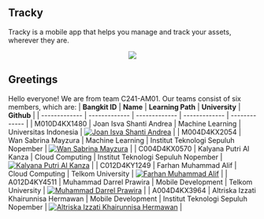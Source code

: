 ## Tracky
Tracky is a mobile app that helps you manage and track your assets, wherever they are. 

<p align="center">
  <img src="https://github.com/C241-AM01/.github/assets/122019775/31475f74-e24a-46cc-979b-833bd562fed5" />
</p>

## Greetings
Hello everyone! We are from team C241-AM01. Our teams consist of six members, which are:
| **Bangkit ID**  | **Name** |  **Learning Path** | **University** | **Github** |
| ------------- | -------------  | -------------  | -------------  | ------------- | 
| M010D4KX1480  | Joan Isva Shanti Andrea  | Machine Learning   | Universitas Indonesia  | [![Joan Isva Shanti Andrea](https://skillicons.dev/icons?i=github)](https://github.com/joanisvaa)  |
| M004D4KX2054  | Wan Sabrina Mayzura   | Machine Learning   | Institut Teknologi Sepuluh Nopember   | [![Wan Sabrina Mayzura](https://skillicons.dev/icons?i=github)](https://github.com/wansabrina)  |
| C004D4KX0570 | Kalyana Putri Al Kanza  | Cloud Computing   | Institut Teknologi Sepuluh Nopember   | [![Kalyana Putri Al Kanza](https://skillicons.dev/icons?i=github)](https://github.com/kalyanaalk)   |
| C012D4KY1249  | Farhan Muhammad Alif  | Cloud Computing   | Telkom University | [![Farhan Muhammad Alif](https://skillicons.dev/icons?i=github)](https://github.com/farhanmalif)  |
| A012D4KY4511  | Muhammad Darrel Prawira   | Mobile Development  | Telkom University   | [![Muhammad Darrel Prawira](https://skillicons.dev/icons?i=github)](https://github.com/stateley)  |
| A004D4KX3964  | Altriska Izzati Khairunnisa Hermawan  | Mobile Development   | Institut Teknologi Sepuluh Nopember   | [![Altriska Izzati Khairunnisa Hermawan](https://skillicons.dev/icons?i=github)](https://github.com/altriskaa)  |
